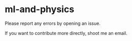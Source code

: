 # ml-and-physics

Please report any errors by opening an issue. 

If you want to contribute more directly, shoot me an email. 
